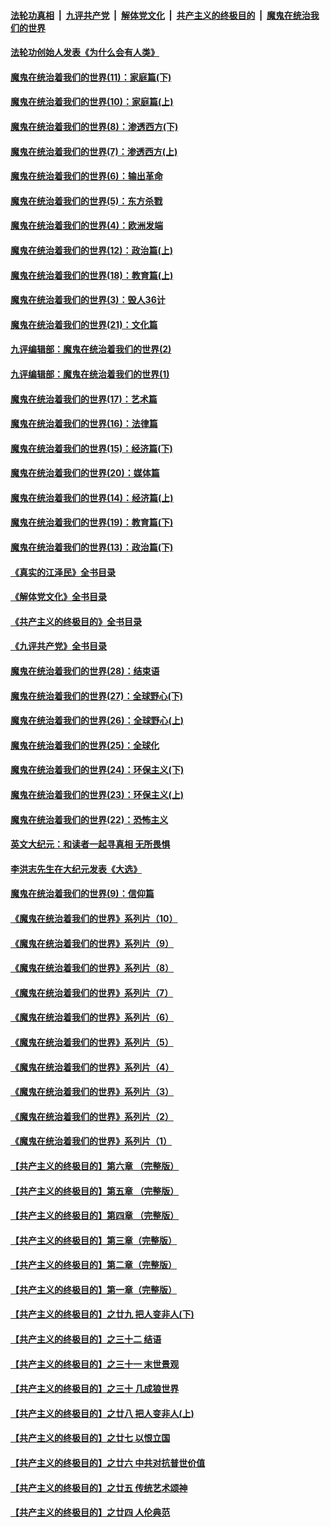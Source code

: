 ####  [法轮功真相](../../../../basic/blob/master/README.md?t=04131611) &nbsp;|&nbsp; [九评共产党](../../../../9ping.md/blob/master/README.md?t=04131611) &nbsp;|&nbsp; [解体党文化](../../../../jtdwh.md/blob/master/README.md?t=04131611)  &nbsp;|&nbsp; [共产主义的终极目的](../../../../gczydzjmd.md/blob/master/README.md?t=04131611) &nbsp;|&nbsp; [魔鬼在统治我们的世界](../../../../mgztzwmdsj.md/blob/master/README.md?t=04131611) 

#### [法轮功创始人发表《为什么会有人类》](../pages/nsc422/n13912117.md?t=04131611) 

#### [魔鬼在统治着我们的世界(11)：家庭篇(下)](../pages/nsc422/n10440961.md?t=04131611) 

#### [魔鬼在统治着我们的世界(10)：家庭篇(上)](../pages/nsc422/n10435448.md?t=04131611) 

#### [魔鬼在统治着我们的世界(8)：渗透西方(下)](../pages/nsc422/n10429603.md?t=04131611) 

#### [魔鬼在统治着我们的世界(7)：渗透西方(上)](../pages/nsc422/n10426013.md?t=04131611) 

#### [魔鬼在统治着我们的世界(6)：输出革命](../pages/nsc422/n10421536.md?t=04131611) 

#### [魔鬼在统治着我们的世界(5)：东方杀戮](../pages/nsc422/n10417707.md?t=04131611) 

#### [魔鬼在统治着我们的世界(4)：欧洲发端](../pages/nsc422/n10414890.md?t=04131611) 

#### [魔鬼在统治着我们的世界(12)：政治篇(上)](../pages/nsc422/n10444576.md?t=04131611) 

#### [魔鬼在统治着我们的世界(18)：教育篇(上)](../pages/nsc422/n10526970.md?t=04131611) 

#### [魔鬼在统治着我们的世界(3)：毁人36计](../pages/nsc422/n10411583.md?t=04131611) 

#### [魔鬼在统治着我们的世界(21)：文化篇](../pages/nsc422/n10597706.md?t=04131611) 

#### [九评编辑部：魔鬼在统治着我们的世界(2)](../pages/nsc422/n10410036.md?t=04131611) 

#### [九评编辑部：魔鬼在统治着我们的世界(1)](../pages/nsc422/n10406825.md?t=04131611) 

#### [魔鬼在统治着我们的世界(17)：艺术篇](../pages/nsc422/n10499093.md?t=04131611) 

#### [魔鬼在统治着我们的世界(16)：法律篇](../pages/nsc422/n10485969.md?t=04131611) 

#### [魔鬼在统治着我们的世界(15)：经济篇(下)](../pages/nsc422/n10469975.md?t=04131611) 

#### [魔鬼在统治着我们的世界(20)：媒体篇](../pages/nsc422/n10586579.md?t=04131611) 

#### [魔鬼在统治着我们的世界(14)：经济篇(上)](../pages/nsc422/n10457370.md?t=04131611) 

#### [魔鬼在统治着我们的世界(19)：教育篇(下)](../pages/nsc422/n10564808.md?t=04131611) 

#### [魔鬼在统治着我们的世界(13)：政治篇(下)](../pages/nsc422/n10448270.md?t=04131611) 

#### [《真实的江泽民》全书目录](../pages/nsc422/n13721399.md?t=04131611) 

#### [《解体党文化》全书目录](../pages/nsc422/n13721157.md?t=04131611) 

#### [《共产主义的终极目的》全书目录](../pages/nsc422/n13721048.md?t=04131611) 

#### [《九评共产党》全书目录](../pages/nsc422/n13708085.md?t=04131611) 

#### [魔鬼在统治着我们的世界(28)：结束语](../pages/nsc422/n10936246.md?t=04131611) 

#### [魔鬼在统治着我们的世界(27)：全球野心(下)](../pages/nsc422/n10928319.md?t=04131611) 

#### [魔鬼在统治着我们的世界(26)：全球野心(上)](../pages/nsc422/n10900318.md?t=04131611) 

#### [魔鬼在统治着我们的世界(25)：全球化](../pages/nsc422/n10788205.md?t=04131611) 

#### [魔鬼在统治着我们的世界(24)：环保主义(下)](../pages/nsc422/n10695307.md?t=04131611) 

#### [魔鬼在统治着我们的世界(23)：环保主义(上)](../pages/nsc422/n10688613.md?t=04131611) 

#### [魔鬼在统治着我们的世界(22)：恐怖主义](../pages/nsc422/n10614727.md?t=04131611) 

#### [英文大纪元：和读者一起寻真相 无所畏惧](../pages/nsc422/n12542027.md?t=04131611) 

#### [李洪志先生在大纪元发表《大选》](../pages/nsc422/n12534746.md?t=04131611) 

#### [魔鬼在统治着我们的世界(9)：信仰篇](../pages/nsc422/n10432159.md?t=04131611) 

#### [《魔鬼在统治着我们的世界》系列片（10）](../pages/nsc422/n12292670.md?t=04131611) 

#### [《魔鬼在统治着我们的世界》系列片（9）](../pages/nsc422/n12290859.md?t=04131611) 

#### [《魔鬼在统治着我们的世界》系列片（8）](../pages/nsc422/n12287445.md?t=04131611) 

#### [《魔鬼在统治着我们的世界》系列片（7）](../pages/nsc422/n12283425.md?t=04131611) 

#### [《魔鬼在统治着我们的世界》系列片（6）](../pages/nsc422/n12282314.md?t=04131611) 

#### [《魔鬼在统治着我们的世界》系列片（5）](../pages/nsc422/n12281419.md?t=04131611) 

#### [《魔鬼在统治着我们的世界》系列片（4）](../pages/nsc422/n12274024.md?t=04131611) 

#### [《魔鬼在统治着我们的世界》系列片（3）](../pages/nsc422/n12271322.md?t=04131611) 

#### [《魔鬼在统治着我们的世界》系列片（2）](../pages/nsc422/n12269049.md?t=04131611) 

#### [《魔鬼在统治着我们的世界》系列片（1）](../pages/nsc422/n12267575.md?t=04131611) 

#### [【共产主义的终极目的】第六章 （完整版）](../pages/nsc422/n11428913.md?t=04131611) 

#### [【共产主义的终极目的】第五章 （完整版）](../pages/nsc422/n11428912.md?t=04131611) 

#### [【共产主义的终极目的】第四章 （完整版）](../pages/nsc422/n11428907.md?t=04131611) 

#### [【共产主义的终极目的】第三章（完整版）](../pages/nsc422/n11428848.md?t=04131611) 

#### [【共产主义的终极目的】第二章（完整版）](../pages/nsc422/n11428831.md?t=04131611) 

#### [【共产主义的终极目的】第一章（完整版）](../pages/nsc422/n11417651.md?t=04131611) 

#### [【共产主义的终极目的】之廿九 把人变非人(下)](../pages/nsc422/n11344140.md?t=04131611) 

#### [【共产主义的终极目的】之三十二 结语](../pages/nsc422/n11360535.md?t=04131611) 

#### [【共产主义的终极目的】之三十一 末世景观](../pages/nsc422/n11351129.md?t=04131611) 

#### [【共产主义的终极目的】之三十 几成狼世界](../pages/nsc422/n11348280.md?t=04131611) 

#### [【共产主义的终极目的】之廿八 把人变非人(上)](../pages/nsc422/n11340492.md?t=04131611) 

#### [【共产主义的终极目的】之廿七 以恨立国](../pages/nsc422/n11336944.md?t=04131611) 

#### [【共产主义的终极目的】之廿六 中共对抗普世价值](../pages/nsc422/n11324785.md?t=04131611) 

#### [【共产主义的终极目的】之廿五 传统艺术颂神](../pages/nsc422/n11296396.md?t=04131611) 

#### [【共产主义的终极目的】之廿四 人伦典范](../pages/nsc422/n11296397.md?t=04131611) 

